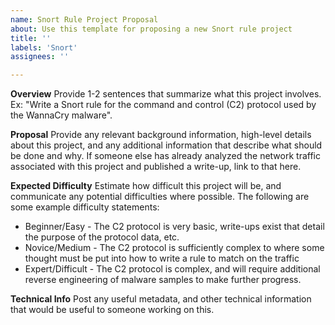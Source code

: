 ```yaml
---
name: Snort Rule Project Proposal
about: Use this template for proposing a new Snort rule project
title: ''
labels: 'Snort'
assignees: ''

---
```


**Overview**
Provide 1-2 sentences that summarize what this project involves.  Ex: "Write a Snort rule for the command and control (C2) protocol used by the WannaCry malware".

**Proposal**
Provide any relevant background information, high-level details about this project, and any additional information that describe what should be done and why.  If someone else has already analyzed the network traffic associated with this project and published a write-up, link to that here.

**Expected Difficulty**
Estimate how difficult this project will be, and communicate any potential difficulties where possible.  The following are some example difficulty statements:
 - Beginner/Easy - The C2 protocol is very basic, write-ups exist that detail the purpose of the protocol data, etc.
 - Novice/Medium - The C2 protocol is sufficiently complex to where some thought must be put into how to write a rule to match on the traffic
 - Expert/Difficult - The C2 protocol is complex, and will require additional reverse engineering of malware samples to make further progress.

**Technical Info**
Post any useful metadata, and other technical information that would be useful to someone working on this.
